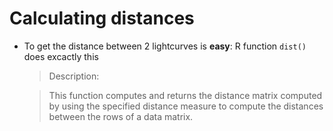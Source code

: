 Calculating distances
======================

- To get the distance between 2 lightcurves is **easy**: R function `dist()`
  does excactly this

  > Description:

    > This function computes and returns the distance matrix computed by
    > using the specified distance measure to compute the distances
    > between the rows of a data matrix.